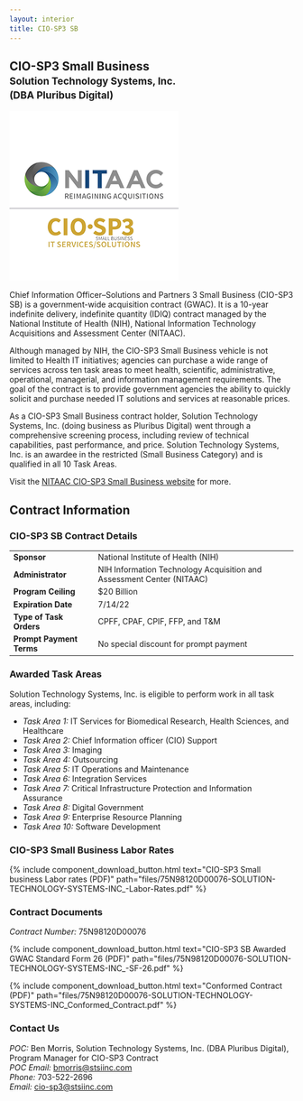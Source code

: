 ```yaml
---
layout: interior
title: CIO-SP3 SB
---
```


## CIO-SP3 Small Business <br /><small>Solution Technology Systems, Inc.<br />(DBA Pluribus Digital)</small>

<img src="/img/ciosp3logo.png" class="float-right ml-5" />

Chief Information Officer–Solutions and Partners 3 Small Business (CIO-SP3 SB) is a government-wide acquisition contract (GWAC). It is a 10-year indefinite delivery, indefinite quantity (IDIQ) contract managed by the National Institute of Health (NIH), National Information Technology Acquisitions and Assessment Center (NITAAC).

Although managed by NIH, the CIO-SP3 Small Business vehicle is not limited to Health IT initiatives; agencies can purchase a wide range of services across ten task areas to meet health, scientific, administrative, operational, managerial, and information management requirements. The goal of the contract is to provide government agencies the ability to quickly solicit and purchase needed IT solutions and services at reasonable prices.

As a CIO-SP3 Small Business contract holder, Solution Technology Systems, Inc. (doing business as Pluribus Digital) went through a comprehensive screening process, including review of technical capabilities, past performance, and price. Solution Technology Systems, Inc. is an awardee in the restricted (Small Business Category) and is qualified in all 10 Task Areas.

Visit the [NITAAC CIO-SP3 Small Business website](https://nitaac.nih.gov/services/cio-sp3-small-business) for more.

## Contract Information

### CIO-SP3 SB Contract Details

| | |
| :--- | :--- |
| **Sponsor**  | National Institute of Health (NIH) |
| **Administrator**  | NIH Information Technology Acquisition and Assessment Center (NITAAC) |
| **Program Ceiling**  | $20 Billion |
| **Expiration Date**  | 7/14/22 |
| **Type of Task Orders**  | CPFF, CPAF, CPIF, FFP, and T&M |
| **Prompt Payment Terms**  | No special discount for prompt payment |

### Awarded Task Areas 

Solution Technology Systems, Inc. is eligible to perform work in all task areas, including: 
* _Task Area 1:_ IT Services for Biomedical Research, Health Sciences, and Healthcare 
* _Task Area 2:_ Chief Information officer (CIO) Support 
* _Task Area 3:_ Imaging 
* _Task Area 4:_ Outsourcing 
* _Task Area 5:_ IT Operations and Maintenance 
* _Task Area 6:_ Integration Services 
* _Task Area 7:_ Critical Infrastructure Protection and Information Assurance 
* _Task Area 8:_ Digital Government 
* _Task Area 9:_ Enterprise Resource Planning 
* _Task Area 10:_ Software Development 

### CIO-SP3 Small Business Labor Rates

{% include component_download_button.html
text="CIO-SP3 Small business Labor rates (PDF)"
path="files/75N98120D00076-SOLUTION-TECHNOLOGY-SYSTEMS-INC_-Labor-Rates.pdf" %}

### Contract Documents

_Contract Number:_ 75N98120D00076 

{% include component_download_button.html
text="CIO-SP3 SB Awarded GWAC Standard Form 26 (PDF)"
path="files/75N98120D00076-SOLUTION-TECHNOLOGY-SYSTEMS-INC_-SF-26.pdf" %}

{% include component_download_button.html
text="Conformed Contract (PDF)"
path="files/75N98120D00076-SOLUTION-TECHNOLOGY-SYSTEMS-INC_Conformed_Contract.pdf" %}

### Contact Us

_POC:_ Ben Morris, Solution Technology Systems, Inc. (DBA Pluribus Digital),<br /> Program Manager for CIO-SP3 Contract <br />
_POC Email:_ [bmorris@stsiinc.com](mailto:bmorris@stsiinc.com)<br />
_Phone:_  703-522-2696 <br />
_Email:_ [cio-sp3@stsiinc.com](mailto:cio-sp3@stsiinc.com)